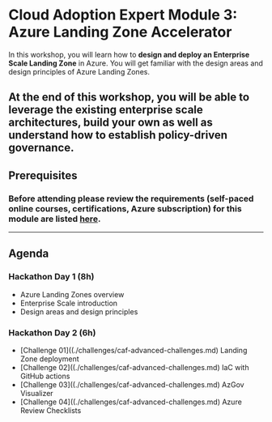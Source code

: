 # Cloud Adoption Expert Module 3: Azure Landing Zone Accelerator

In this workshop, you will learn how to **design and deploy an Enterprise Scale Landing Zone** in Azure. You will get familiar with the design areas and design principles of Azure Landing Zones.

At the end of this workshop, you will be able to leverage the existing enterprise scale architectures, build your own as well as understand how to establish policy-driven governance.
---
## Prerequisites
### Before attending please review the requirements (self-paced online courses, certifications, Azure subscription) for this module are listed [here](https://github.com/jonathan-vella/CAF-Expert-Learning-Path/blob/main/agenda-and-requirements.md).
---
## Agenda

### Hackathon Day 1 (8h)

- Azure Landing Zones overview
- Enterprise Scale introduction
- Design areas and design principles

### Hackathon Day 2 (6h)

- [Challenge 01]((./challenges/caf-advanced-challenges.md) Landing Zone deployment
- [Challenge 02]((./challenges/caf-advanced-challenges.md) IaC with GitHub actions
- [Challenge 03]((./challenges/caf-advanced-challenges.md) AzGov Visualizer
- [Challenge 04]((./challenges/caf-advanced-challenges.md) Azure Review Checklists
